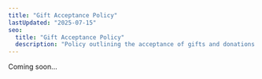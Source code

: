 ```yaml
---
title: "Gift Acceptance Policy"
lastUpdated: "2025-07-15"
seo:
  title: "Gift Acceptance Policy"
  description: "Policy outlining the acceptance of gifts and donations."
--- 
```


Coming soon...